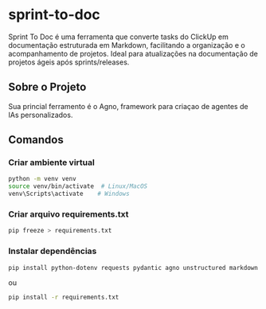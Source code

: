 # sprint-to-doc

Sprint To Doc é uma ferramenta que converte tasks do ClickUp em documentação estruturada em Markdown, facilitando a organização e o acompanhamento de projetos. Ideal para atualizações na documentação de projetos ágeis após sprints/releases.

## Sobre o Projeto

Sua princial ferramento é o Agno, framework para criaçao de agentes de IAs personalizados.

## Comandos

### Criar ambiente virtual

```bash
python -m venv venv
source venv/bin/activate  # Linux/MacOS
venv\Scripts\activate    # Windows
```

### Criar arquivo requirements.txt

```bash
pip freeze > requirements.txt
```

### Instalar dependências

```bash
pip install python-dotenv requests pydantic agno unstructured markdown sqlalchemy qdrant-client ollama fastembed google-genai openai
```

ou

```bash
pip install -r requirements.txt
```
